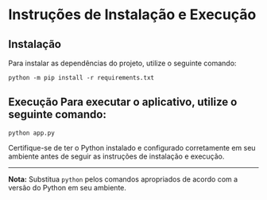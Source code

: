# Instruções de Instalação e Execução

## Instalação

Para instalar as dependências do projeto, utilize o seguinte comando:

    python -m pip install -r requirements.txt

## Execução Para executar o aplicativo, utilize o seguinte comando:

    python app.py

Certifique-se de ter o Python instalado e configurado corretamente em seu ambiente antes de seguir as instruções de instalação e execução.

---

**Nota:** Substitua `python` pelos comandos apropriados de acordo com a versão do Python em seu ambiente.
